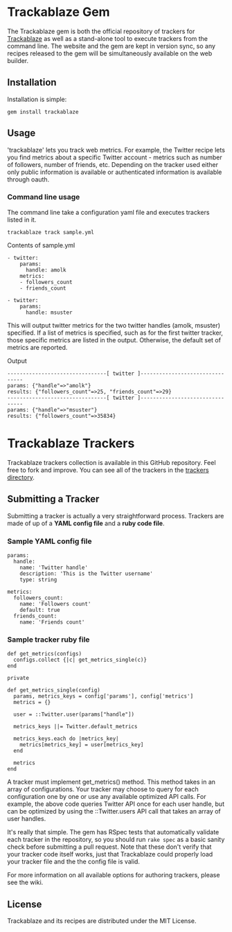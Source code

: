 # Trackablaze Gem 

The Trackablaze gem is both the official repository of trackers for
[Trackablaze][1] as well as a stand-alone tool to execute trackers
from the command line. The website and the gem are kept in
version sync, so any recipes released to the gem will be simultaneously
available on the web builder.

## Installation

Installation is simple:

    gem install trackablaze

## Usage

'trackablaze' lets you track web metrics. For
example, the Twitter recipe lets you find metrics
about a specific Twitter account - metrics such as number of
followers, number of friends, etc. Depending on the tracker
used either only public information is available or 
authenticated information is available through oauth.

### Command line usage

The command line take a configuration yaml file and executes 
trackers listed in it.

    trackablaze track sample.yml

Contents of sample.yml

    - twitter:
        params:
          handle: amolk
        metrics:
        - followers_count 
        - friends_count

    - twitter:
        params:
          handle: msuster

  
This will output twitter metrics for the two twitter handles 
(amolk, msuster) specified. If a list of metrics is specified, 
such as for the first twitter tracker, those specific metrics
are listed in the output. Otherwise, the default set of 
metrics are reported.

Output 

    --------------------------------[ twitter ]--------------------------------
    params: {"handle"=>"amolk"}
    results: {"followers_count"=>25, "friends_count"=>29}
    --------------------------------[ twitter ]--------------------------------
    params: {"handle"=>"msuster"}
    results: {"followers_count"=>35834}

# Trackablaze Trackers

Trackablaze trackers collection is available
in this GitHub repository. Feel free to fork and improve. You can see all of 
the trackers in the [trackers directory][2].

## Submitting a Tracker

Submitting a tracker is actually a very straightforward process. Trackers
are made of up of a **YAML config file** and a **ruby code file**. 

### Sample YAML config file

    params:
      handle:
        name: 'Twitter handle'
        description: 'This is the Twitter username'
        type: string
  
    metrics:
      followers_count:
        name: 'Followers count'
        default: true
      friends_count:
        name: 'Friends count'

### Sample tracker ruby file 

    def get_metrics(configs)
      configs.collect {|c| get_metrics_single(c)}
    end

    private
    
    def get_metrics_single(config)      
      params, metrics_keys = config['params'], config['metrics']
      metrics = {}

      user = ::Twitter.user(params["handle"])
  
      metrics_keys ||= Twitter.default_metrics

      metrics_keys.each do |metrics_key|
        metrics[metrics_key] = user[metrics_key]
      end

      metrics
    end

A tracker must implement get_metrics() method. This method takes
in an array of configurations. Your tracker may choose to query
for each configuration one by one or use any available optimized
API calls. For example, the above code queries Twitter API once
for each user handle, but can be optimized by using the 
::Twitter.users API call that takes an array of user handles.

It's really that simple. The gem has RSpec tests that automatically
validate each tracker in the repository, so you should run `rake spec`
as a basic sanity check before submitting a pull request. Note that
these don't verify that your tracker code itself works, just that
Trackablaze could properly load your tracker file and the the config
file is valid.

For more information on all available options for authoring trackers,
please see the wiki.

## License

Trackablaze and its recipes are distributed under the MIT License.

[1]:http://railswizard.org/
[2]:https://github.com/amolk/trackablaze.gem
[3]:https://github.com/amolk/trackablaze.web
